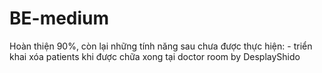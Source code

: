 # BE-medium
 Hoàn thiện 90%, còn lại những tính năng sau chưa được thực hiện:
    -   triển khai xóa patients khi được chữa xong tại doctor room
 by DesplayShido
